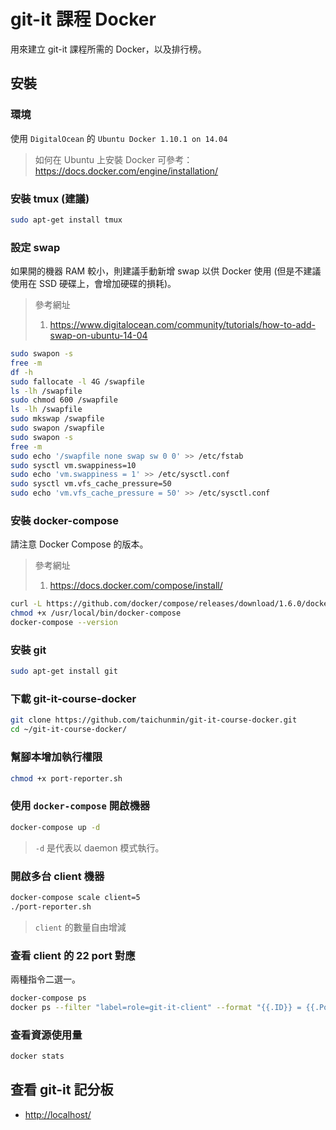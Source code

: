 # git-it 課程 Docker

用來建立 git-it 課程所需的 Docker，以及排行榜。

## 安裝

### 環境

使用 `DigitalOcean` 的 `Ubuntu Docker 1.10.1 on 14.04`

> 如何在 Ubuntu 上安裝 Docker 可參考：<https://docs.docker.com/engine/installation/>

### 安裝 tmux (建議)

```bash
sudo apt-get install tmux
```

### 設定 swap

如果開的機器 RAM 較小，則建議手動新增 swap 以供 Docker 使用 (但是不建議使用在 SSD 硬碟上，會增加硬碟的損耗)。

> 參考網址
>
> 1. <https://www.digitalocean.com/community/tutorials/how-to-add-swap-on-ubuntu-14-04>

```bash
sudo swapon -s
free -m
df -h
sudo fallocate -l 4G /swapfile
ls -lh /swapfile
sudo chmod 600 /swapfile
ls -lh /swapfile
sudo mkswap /swapfile
sudo swapon /swapfile
sudo swapon -s
free -m
sudo echo '/swapfile none swap sw 0 0' >> /etc/fstab
sudo sysctl vm.swappiness=10
sudo echo 'vm.swappiness = 1' >> /etc/sysctl.conf
sudo sysctl vm.vfs_cache_pressure=50
sudo echo 'vm.vfs_cache_pressure = 50' >> /etc/sysctl.conf
```

### 安裝 docker-compose

請注意 Docker Compose 的版本。

> 參考網址
>
> 1. <https://docs.docker.com/compose/install/>

```bash
curl -L https://github.com/docker/compose/releases/download/1.6.0/docker-compose-`uname -s`-`uname -m` > /usr/local/bin/docker-compose
chmod +x /usr/local/bin/docker-compose
docker-compose --version
```

### 安裝 git

```bash
sudo apt-get install git
```

### 下載 git-it-course-docker

```bash
git clone https://github.com/taichunmin/git-it-course-docker.git
cd ~/git-it-course-docker/
```

### 幫腳本增加執行權限

```bash
chmod +x port-reporter.sh
```

### 使用 `docker-compose` 開啟機器

```bash
docker-compose up -d
```

> `-d` 是代表以 daemon 模式執行。

### 開啟多台 client 機器

```bash
docker-compose scale client=5
./port-reporter.sh
```

> `client` 的數量自由增減

### 查看 client 的 22 port 對應

兩種指令二選一。

```bash
docker-compose ps
docker ps --filter "label=role=git-it-client" --format "{{.ID}} = {{.Ports}}" | sort
```

### 查看資源使用量

```bash
docker stats
```

## 查看 git-it 記分板

* <http://localhost/>
